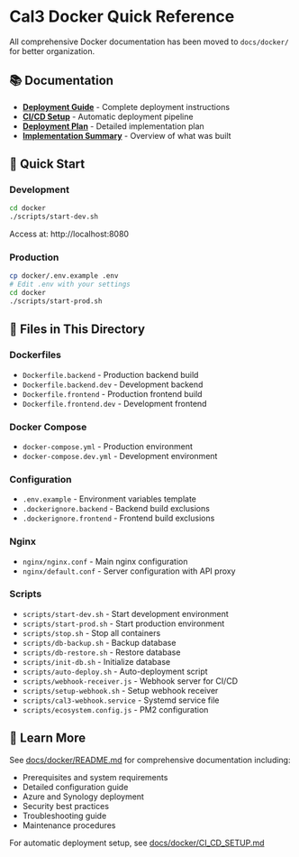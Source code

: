 # Cal3 Docker Quick Reference

All comprehensive Docker documentation has been moved to `docs/docker/` for better organization.

## 📚 Documentation

- **[Deployment Guide](../docs/docker/README.md)** - Complete deployment instructions
- **[CI/CD Setup](../docs/docker/CI_CD_SETUP.md)** - Automatic deployment pipeline
- **[Deployment Plan](../docs/docker/DOCKER_DEPLOYMENT_PLAN.md)** - Detailed implementation plan
- **[Implementation Summary](../docs/docker/IMPLEMENTATION_SUMMARY.md)** - Overview of what was built

## 🚀 Quick Start

### Development
```bash
cd docker
./scripts/start-dev.sh
```
Access at: http://localhost:8080

### Production
```bash
cp docker/.env.example .env
# Edit .env with your settings
cd docker
./scripts/start-prod.sh
```

## 📁 Files in This Directory

### Dockerfiles
- `Dockerfile.backend` - Production backend build
- `Dockerfile.backend.dev` - Development backend
- `Dockerfile.frontend` - Production frontend build
- `Dockerfile.frontend.dev` - Development frontend

### Docker Compose
- `docker-compose.yml` - Production environment
- `docker-compose.dev.yml` - Development environment

### Configuration
- `.env.example` - Environment variables template
- `.dockerignore.backend` - Backend build exclusions
- `.dockerignore.frontend` - Frontend build exclusions

### Nginx
- `nginx/nginx.conf` - Main nginx configuration
- `nginx/default.conf` - Server configuration with API proxy

### Scripts
- `scripts/start-dev.sh` - Start development environment
- `scripts/start-prod.sh` - Start production environment
- `scripts/stop.sh` - Stop all containers
- `scripts/db-backup.sh` - Backup database
- `scripts/db-restore.sh` - Restore database
- `scripts/init-db.sh` - Initialize database
- `scripts/auto-deploy.sh` - Auto-deployment script
- `scripts/webhook-receiver.js` - Webhook server for CI/CD
- `scripts/setup-webhook.sh` - Setup webhook receiver
- `scripts/cal3-webhook.service` - Systemd service file
- `scripts/ecosystem.config.js` - PM2 configuration

## 🔗 Learn More

See [docs/docker/README.md](../docs/docker/README.md) for comprehensive documentation including:
- Prerequisites and system requirements
- Detailed configuration guide
- Azure and Synology deployment
- Security best practices
- Troubleshooting guide
- Maintenance procedures

For automatic deployment setup, see [docs/docker/CI_CD_SETUP.md](../docs/docker/CI_CD_SETUP.md)
